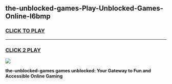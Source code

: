 
## the-unblocked-games-Play-Unblocked-Games-Online-l6bmp
<h3>
<a href="https://premium76.site?title=the-unblocked-games&ref=25A">CLICK TO PLAY</a></h3>
<hr>

<h3>
<a href="https://premium76.site?title=the-unblocked-games&ref=25A">CLICK 2 PLAY</a>
  
</h3>

<a href="https://premium76.site?title=the-unblocked-games&ref=25A"><img src="https://clearcache.store/games.png"></a>


**the-unblocked-games games unblocked: Your Gateway to Fun and Accessible Online Gaming**
